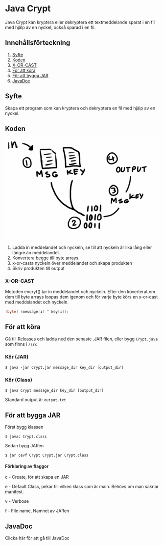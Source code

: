 ﻿# Java Crypt

Java Crypt kan kryptera eller dekryptera ett textmeddelande sparat i en fil med hjälp av en nyckel, också sparad i en fil.

## Innehållsförteckning
1. [Syfte](#Syfte)
2. [Koden](#Koden)
3. [X-OR-CAST](#x-or-cast)
4. [För att köra](#för-att-köra)
5. [För att bygga JAR](#för-att-bygga-jar)
6. [JavaDoc](#javadoc)


## Syfte
Skapa ett program som kan kryptera och dekryptera en fil med hjälp av en nyckel.

## Koden

![Simple Steps](img/simple_steps.PNG)

1. Ladda in meddelandet och nyckeln, se till att nyckeln är lika lång eller längre än meddelandet.
2. Konvertera begge till byte arrays.
3. x-or-casta nyckeln över meddelandet och skapa 
produkten
4. Skriv produkten till output

### X-OR-CAST

Metoden encryt() tar in meddelandet och nyckeln. Efter den koverterat om dem till byte arrays loopas dem igenom och för varje byte körs en x-or-cast med meddelandet och nyckeln. 
```java
(byte) (message[i] ^ key[i]);
````

## För att köra
Gå till [Releases](https://github.com/Yogsther/javaCrypt/releases) och 
ladda ned den senaste .JAR filen, eller bygg ```Crypt.java``` som finns i ```/src```

### Kör (JAR)
```
$ java -jar Crypt.jar message_dir key_dir [output_dir]
```

### Kör (Class)
```
$ java Crypt message_dir key_dir [output_dir]
```

Standard output är ```output.txt```


## För att bygga JAR
Först bygg klassen
```
$ javac Crypt.class
```

Sedan bygg JARen
```
$ jar cevf Crypt Crypt.jar Crypt.class
```
#### Förklaring av flaggor
c - Create, för att skapa en JAR

e - Default Class, pekar till vilken klass som är main. Behövs om man saknar manifest.

v - Verbose

f - File name, Namnet av JARen

## JavaDoc

Clicka här för att gå till JavaDoc
